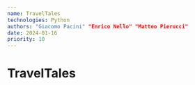 ```yaml
---
name: TravelTales
technologies: Python
authors: "Giacomo Pacini" "Enrico Nello" "Matteo Pierucci"
date: 2024-01-16
priority: 10
---
```


# TravelTales

